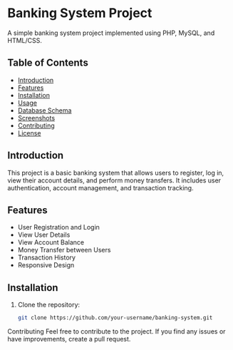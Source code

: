 # Banking System Project

A simple banking system project implemented using PHP, MySQL, and HTML/CSS.

## Table of Contents

- [Introduction](#introduction)
- [Features](#features)
- [Installation](#installation)
- [Usage](#usage)
- [Database Schema](#database-schema)
- [Screenshots](#screenshots)
- [Contributing](#contributing)
- [License](#license)

## Introduction

This project is a basic banking system that allows users to register, log in, view their account details, and perform money transfers. It includes user authentication, account management, and transaction tracking.

## Features

- User Registration and Login
- View User Details
- View Account Balance
- Money Transfer between Users
- Transaction History
- Responsive Design

## Installation

1. Clone the repository:

   ```bash
   git clone https://github.com/your-username/banking-system.git
Contributing
Feel free to contribute to the project. If you find any issues or have improvements, create a pull request.
